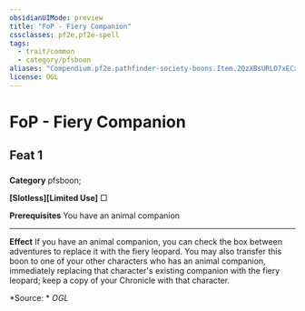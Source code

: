 ```yaml
---
obsidianUIMode: preview
title: "FoP - Fiery Companion"
cssclasses: pf2e,pf2e-spell
tags:
  - trait/common
  - category/pfsboon
aliases: "Compendium.pf2e.pathfinder-society-boons.Item.2QzXBsURLO7xECxO"
license: OGL
---
```

# FoP - Fiery Companion
## Feat 1
### 

**Category** pfsboon; 




**\[Slotless\]\[Limited Use\]** □

**Prerequisites** You have an animal companion

* * *

**Effect** If you have an animal companion, you can check the box between adventures to replace it with the fiery leopard. You may also transfer this boon to one of your other characters who has an animal companion, immediately replacing that character's existing companion with the fiery leopard; keep a copy of your Chronicle with that character.

*Source: *
*OGL*